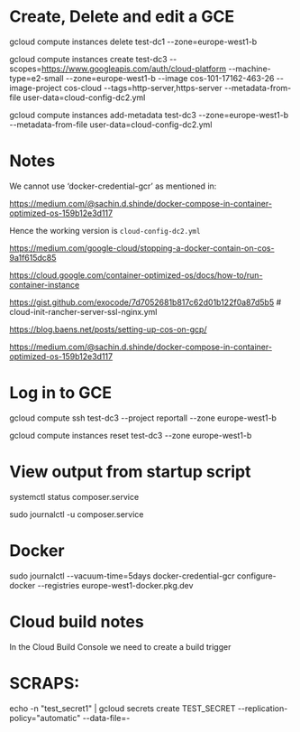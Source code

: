 
# Create, Delete and edit a GCE

gcloud compute instances delete test-dc1 --zone=europe-west1-b 

gcloud compute instances create test-dc3 --scopes=https://www.googleapis.com/auth/cloud-platform  --machine-type=e2-small --zone=europe-west1-b --image cos-101-17162-463-26 --image-project cos-cloud --tags=http-server,https-server --metadata-from-file user-data=cloud-config-dc2.yml


gcloud compute instances add-metadata test-dc3 --zone=europe-west1-b --metadata-from-file user-data=cloud-config-dc2.yml 

# Notes

We cannot use ‘docker-credential-gcr’ as mentioned in: 

https://medium.com/@sachin.d.shinde/docker-compose-in-container-optimized-os-159b12e3d117

Hence the working version is `cloud-config-dc2.yml`

https://medium.com/google-cloud/stopping-a-docker-contain-on-cos-9a1f615dc85

https://cloud.google.com/container-optimized-os/docs/how-to/run-container-instance


https://gist.github.com/exocode/7d7052681b817c62d01b122f0a87d5b5  # cloud-init-rancher-server-ssl-nginx.yml


https://blog.baens.net/posts/setting-up-cos-on-gcp/

https://medium.com/@sachin.d.shinde/docker-compose-in-container-optimized-os-159b12e3d117


# Log in to GCE 

gcloud compute ssh test-dc3 --project reportall --zone europe-west1-b

gcloud compute instances reset test-dc3 --zone europe-west1-b

# View output from startup script

systemctl status composer.service

sudo journalctl -u composer.service

# Docker
sudo journalctl --vacuum-time=5days
docker-credential-gcr configure-docker --registries europe-west1-docker.pkg.dev

# Cloud build notes

In the Cloud Build Console we need to create a build trigger


# SCRAPS:


echo -n "test_secret1" | gcloud secrets create TEST_SECRET --replication-policy="automatic" --data-file=-

